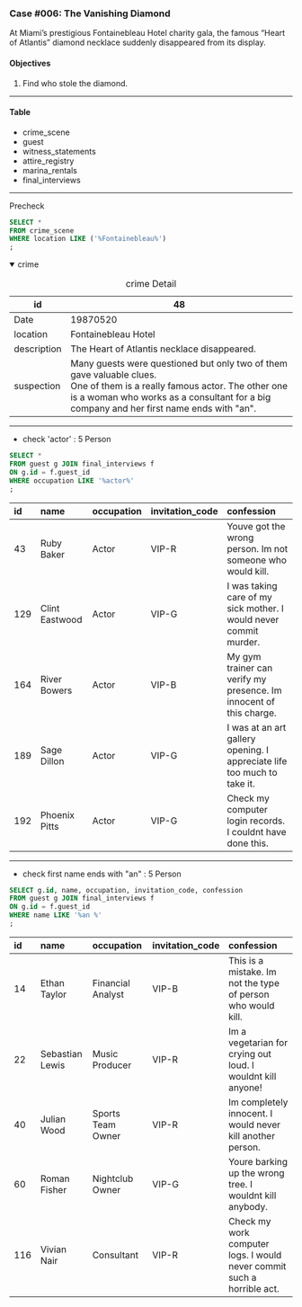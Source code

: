 ### Case #006: The Vanishing Diamond
At Miami’s prestigious Fontainebleau Hotel charity gala, the famous “Heart of Atlantis” diamond necklace suddenly disappeared from its display.
  
#### Objectives
1. Find who stole the diamond.
---
#### Table
* crime_scene
* guest
* witness_statements
* attire_registry
* marina_rentals
* final_interviews
---
Precheck
```SQL
SELECT *
FROM crime_scene
WHERE location LIKE ('%Fontainebleau%')
;
```

<details open><summary> crime </summary>

  
<table>
  <caption> crime Detail </caption>
  <thead>
    <tr>
      <th>id</th> <th>48</th>
    </tr>
  </thead>
    <tr>
    <td> Date </td> <td>19870520</td>
  </tr>
  <tr>
    <td> location </td> <td>Fontainebleau Hotel</td>
  </tr>
  <tr>
    <td> description </td> <td>The Heart of Atlantis necklace disappeared. </td>
  </tr>
    <tr>
    <td> suspection </td> <td>Many guests were questioned but only two of them gave valuable clues. </br> One of them is a really famous actor. The other one is a woman who works as a consultant for a big company and her first name ends with "an".</td>
  </tr>
</table>
</details>

---
* check 'actor' : 5 Person
```sql
SELECT *
FROM guest g JOIN final_interviews f
ON g.id = f.guest_id
WHERE occupation LIKE '%actor%'
;
```
|id|name|occupation|invitation_code|confession|
|:----|:----|:----|:----|:----|
|43|Ruby Baker|Actor|VIP-R|Youve got the wrong person. Im not someone who would kill.|
|129|Clint Eastwood|Actor|VIP-G|I was taking care of my sick mother. I would never commit murder.|
|164|River Bowers|Actor|VIP-B|My gym trainer can verify my presence. Im innocent of this charge.|
|189|Sage Dillon|Actor|VIP-G|I was at an art gallery opening. I appreciate life too much to take it.|
|192|Phoenix Pitts|Actor|VIP-G|Check my computer login records. I couldnt have done this.|
---
* check first name ends with "an" : 5 Person
```sql
SELECT g.id, name, occupation, invitation_code, confession
FROM guest g JOIN final_interviews f
ON g.id = f.guest_id
WHERE name LIKE '%an %'
;
```
|id|name|occupation|invitation_code|confession|
|:----|:----|:----|:----|:----|
|14|Ethan Taylor|Financial Analyst|VIP-B|This is a mistake. Im not the type of person who would kill.|
|22|Sebastian Lewis|Music Producer|VIP-R|Im a vegetarian for crying out loud. I wouldnt kill anyone!|
|40|Julian Wood|Sports Team Owner|VIP-R|Im completely innocent. I would never kill another person.|
|60|Roman Fisher|Nightclub Owner|VIP-G|Youre barking up the wrong tree. I wouldnt kill anybody.|
|116|Vivian Nair|Consultant|VIP-R|Check my work computer logs. I would never commit such a horrible act.|
